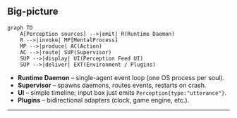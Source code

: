 ## Big-picture

```mermaid
graph TD
    A[Perception sources] -->|emit| R(Runtime Daemon)
    R -->|invoke| MP[MentalProcess]
    MP -->|produce| AC(Action)
    AC -->|route| SUP(Supervisor)
    SUP -->|display| UI(Perception Feed UI)
    SUP -->|deliver| EXT(Environment / Plugins)
```

* **Runtime Daemon** – single-agent event loop (one OS process per soul).
* **Supervisor** – spawns daemons, routes events, restarts on crash.
* **UI** – simple timeline; input box just emits `Perception{type:"utterance"}`.
* **Plugins** – bidirectional adapters (clock, game engine, etc.).

---
